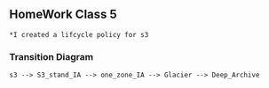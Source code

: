 ## HomeWork Class 5

    *I created a lifcycle policy for s3 

  ### Transition Diagram  
  
    s3 --> S3_stand_IA --> one_zone_IA --> Glacier --> Deep_Archive

